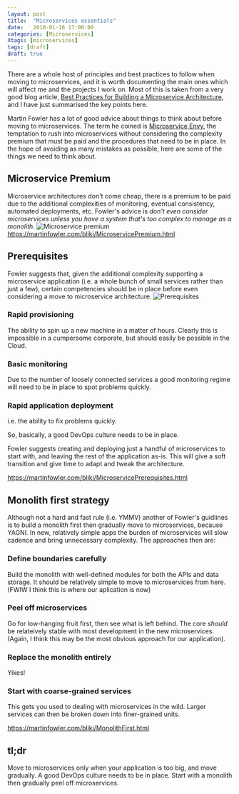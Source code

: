 ```yaml
---
layout: post
title:  "Microservices essentials"
date:   2018-01-16 17:00:00
categories: [Microservices]
Xtags: [microservices]
tags: [draft]
draft: true
---
```


There are a whole host of principles and best practices to follow when moving to microservices, and it is worth documenting the main ones which will affect me and the projects I work on. Most of this is taken from a very good blog article, [Best Practices for Building a Microservice Architecture](http://www.vinaysahni.com/best-practices-for-building-a-microservice-architecture), and I have just summarised the key points here.


Martin Fowler has a lot of good advice about things to think about before moving to microservices. The term he coined is [Microservice Envy](https://www.thoughtworks.com/radar/techniques/microservice-envy), the temptation to rush into microservices without considering the complexity premium that must be paid and the procedures that need to be in place. In the hope of avoiding as many mistakes as possible, here are some of the things we need to think about.


## Microservice Premium
Microservice architectures don't come cheap, there is a premium to be paid due to the additional complexities of monitoring, eventual consistency, automated deployments, etc.
Fowler's advice is *don't even consider microservices unless you have a system that's too complex to manage as a monolith*.
![Microservice premium](https://martinfowler.com/bliki/images/microservice-verdict/productivity.png)
https://martinfowler.com/bliki/MicroservicePremium.html


## Prerequisites
Fowler suggests that, given the additional complexity supporting a microservice application (i.e. a whole bunch of small services rather than just a few), certain competencies should be in place before even considering a move to microservice architecture.
![Prerequisites](https://martinfowler.com/bliki/images/microservicePrerequisites/sketch.png)
### Rapid provisioning
The ability to spin up a new machine in a matter of hours. Clearly this is impossible in a cumpersome corporate, but should easily be possible in the Cloud.
### Basic monitoring
Due to the number of loosely connected services a good monitoring regime will need to be in place to spot problems quickly.
### Rapid application deployment
i.e. the ability to fix problems quickly.

So, basically, a good DevOps culture needs to be in place.

Fowler suggests creating and deploying just a handful of microservices to start with, and leaving the rest of the application as-is. This will give a soft transition and give time to adapt and tweak the architecture.

https://martinfowler.com/bliki/MicroservicePrerequisites.html


## Monolith first strategy
Although not a hard and fast rule (i.e. YMMV) another of Fowler's guidlines is to build a monolith first then gradually move to microservices, because YAGNI. In new, relatively simple apps the burden of microservices will slow cadence and bring unnecessary complexity.
The approaches then are:
### Define boundaries carefully
Build the monolith with well-defined modules for both the APIs and data storage. It should be relatively simple to move to microservices from here. (FWIW I think this is where our aplication is now)
### Peel off microservices
Go for low-hanging fruit first, then see what is left behind. The core _should_ be relateively stable with most development in the new microservices. (Again, I think this may be the most obvious approach for our application).
### Replace the monolith entirely
Yikes!
### Start with coarse-grained services
This gets you used to dealing with  microservices in the wild. Larger services can then be broken down into finer-grained units.

https://martinfowler.com/bliki/MonolithFirst.html


## tl;dr
Move to microservices only when your application is too big, and move gradually. A good DevOps culture needs to be in place. Start with a monolith then gradually peel off microservices.
